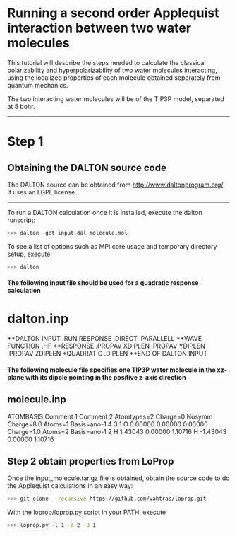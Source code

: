 
# Running a second order Applequist interaction between two water molecules
This tutorial will describe the steps needed to calculate the classical polarizability and hyperpolarizability of two water molecules interacting, using the localized properties of each molecule obtained seperately from quantum mechanics.


The two interacting water molecules will be of the TIP3P model, separated at 5 bohr.

------------


# Step 1
## Obtaining the DALTON source code

The DALTON source can be obtained from http://www.daltonprogram.org/. It uses an LGPL license.

-----------

To run a DALTON calculation once it is installed, execute the dalton runscript:

```bash
>>> dalton -get input.dal molecule.mol
```

To see a list of options such as MPI core usage and temporary directory setup, execute:

```bash
>>> dalton
```

#### The following input file should be used for a quadratic response calculation

# dalton.inp
**DALTON INPUT
.RUN RESPONSE
.DIRECT
.PARALLELL
**WAVE FUNCTION
.HF
**RESPONSE
.PROPAV
XDIPLEN
.PROPAV
YDIPLEN
.PROPAV
ZDIPLEN
*QUADRATIC
.DIPLEN
**END OF DALTON INPUT
#### The following molecule file specifies one TIP3P water molecule in the xz-plane with its dipole pointing in the positive z-axis direction
## molecule.inp
ATOMBASIS
Comment 1
Comment 2
Atomtypes=2 Charge=0 Nosymm
Charge=8.0 Atoms=1 Basis=ano-1 4 3 1
O       0.00000   0.00000   0.00000
Charge=1.0 Atoms=2 Basis=ano-1 2
H       1.43043   0.00000   1.10716
H      -1.43043   0.00000   1.10716
## Step 2 obtain properties from LoProp

Once the input_molecule.tar.gz file is obtained, obtain the source code to do the Applequist calculations in an easy way:

```bash
>>> git clone --recursive https://github.com/vahtras/loprop.git
```

With the loprop/loprop.py script in your PATH, execute 

```bash
>>> loprop.py -l 1 -a 2 -B 1
```


```python

```

